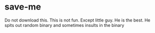 # save-me
Do not download this. This is not fun. Except little guy. He is the best. He spits out random binary and sometimes insults in the binary
